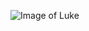 ![Image of Luke](https://lh3.googleusercontent.com/tYdvn7jO0x0gD9HYkENSQc5xpPu7hjynwIzM_EDbU8uqi5_hn_NtuTNUJpywi6eo7_srXQFP6-cKuZO6wD8rEo6CKJT-70TikT8gM-t7Kh-g6ORh3MIVS41N1TQEQBLCeMgZTa99aY-nXa7nvllPJwLMBtDJMOZYBTvrvu_Qh-kmKk9h-lKX7yxMfOTILmHNE0ldCmokmrZl6qwTGOKxifhfnUOVSJVY2iVybf9TXHa_wXLSGEFDiGcQe96rAqgyWhBsjv2PJ87ogTvlQZYE55vcxLgG67pkOw3_hKGLYHnfQqDSKqc_rh7_UZYmoEwymbzNx8aflAdoPalpZwocOm5GjJCzUR7ARIXLAEg04Qj8gToikx4b-1vvNW6OnFlk7f8x4Iovuyc4BWcBf0UBqsMyq1RqBAe76Jxxy2qEdJnIqvgXa58MO2EchBPlF7FTG_NNFnUMDZ7mwDHiEfY1Vsle-jGpqUhlgnZTxdE-dd-hgWRHoF5piyzSl6SadBXAezRY7pJSNWmt4mrg1WLOGKeJXP0JvRzRRRTXuQdddSmwEdXLKxidmHMwQEUgLofV5CdjRRMnXSU2yXCQ0nzTH0-eClJR5CWEX5IwVKTQqFWPGJnn-F5E793pn5HOk9Iym44oAFu02OXWZ3DP2xRmcuou8bRugPsa2JiwIppBnSqD6o0T1hCiLUOAdIeDCQ=s720-no?authuser=0)
